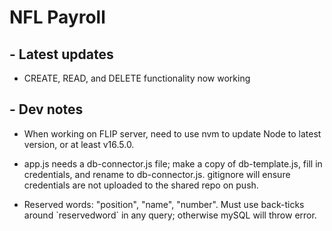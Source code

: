 # NFL Payroll

## - Latest updates
- CREATE, READ, and DELETE functionality now working

## - Dev notes
- When working on FLIP server, need to use nvm to update Node to latest version, or at least v16.5.0.

- app.js needs a db-connector.js file; make a copy of db-template.js, fill in credentials, and rename to db-connector.js. gitignore will ensure credentials are not uploaded to the shared repo on push.

- Reserved words: "position", "name", "number". Must use back-ticks around \`reservedword\` in any query; otherwise mySQL will throw error.
